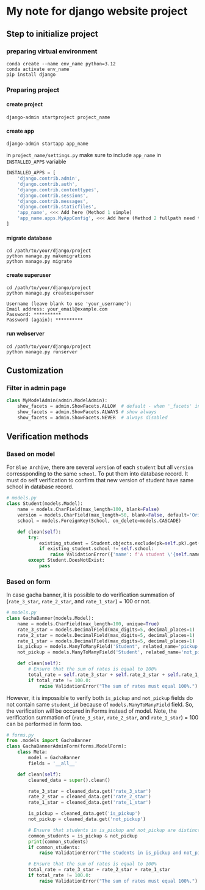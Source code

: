 # My note for django website project

## Step to initialize project

### preparing virtual environment
```
conda create --name env_name python=3.12
conda activate env_name
pip install django
```
### Preparing project

#### create project
```
django-admin startproject project_name
```
#### create app
```
django-admin startapp app_name
```
in `project_name/settings.py` make sure to include `app_name` in `INSTALLED_APPS` variable
```python
INSTALLED_APPS = [
    'django.contrib.admin',
    'django.contrib.auth',
    'django.contrib.contenttypes',
    'django.contrib.sessions',
    'django.contrib.messages',
    'django.contrib.staticfiles',
    'app_name', <<< Add here (Method 1 simple)
    'app_name.apps.MyAppConfig', <<< Add here (Method 2 fullpath need to look at apps.py file)
]
```
#### migrate database
```
cd /path/to/your/django/project
python manage.py makemigrations
python manage.py migrate
```
#### create superuser
```
cd /path/to/your/django/project
python manage.py createsuperuser

Username (leave blank to use 'your_username'):
Email address: your_email@example.com
Password: **********
Password (again): **********
```
#### run webserver
```
cd /path/to/your/django/project
python manage.py runserver
```
## Customization

### Filter in admin page
```python
class MyModelAdmin(admin.ModelAdmin):
    show_facets = admin.ShowFacets.ALLOW  # default - when '_facets' in URL query string
    show_facets = admin.ShowFacets.ALWAYS # show always
    show_facets = admin.ShowFacets.NEVER  # always disabled
```

## Verification methods
### Based on model 
For `Blue Archive`, there are several `version` of each `student` but all `version` corressponding to the same `school`. To put them into database record. It must do self verification to confirm that new version of student have same school in database record. 
```python
# models.py
class Student(models.Model):
    name = models.CharField(max_length=100, blank=False)
    version = models.CharField(max_length=50, blank=False, default='Original')
    school = models.ForeignKey(School, on_delete=models.CASCADE)

    def clean(self):
        try:
            existing_student = Student.objects.exclude(pk=self.pk).get(name=self.name)
            if existing_student.school != self.school:
                raise ValidationError({'name': f'A student \'{self.name}\' already exists in \'{existing_student.school}\' but you select \'{self.school}\'.'})
        except Student.DoesNotExist:
            pass

```
### Based on form
In case gacha banner, it is possible to do verification summation of (`rate_3_star`, `rate_2_star`, and `rate_1_star`) = 100 or not.

```python
# models.py
class GachaBanner(models.Model):
    name = models.CharField(max_length=100, unique=True)
    rate_3_star = models.DecimalField(max_digits=5, decimal_places=1)
    rate_2_star = models.DecimalField(max_digits=5, decimal_places=1)
    rate_1_star = models.DecimalField(max_digits=5, decimal_places=1)
    is_pickup = models.ManyToManyField('Student', related_name='pickup', blank=True)
    not_pickup = models.ManyToManyField('Student', related_name='not_pickup', blank=True)

    def clean(self):
        # Ensure that the sum of rates is equal to 100%
        total_rate = self.rate_3_star + self.rate_2_star + self.rate_1_star
        if total_rate != 100.0:
            raise ValidationError("The sum of rates must equal 100%.")
```

However, it is impossible to verify both `is_pickup` and `not_pickup` fields do not contain same `student_id` because of `models.ManyToManyField` field.
So, the verification will be occured in Forms instead of model.
Note, the verification summation of (`rate_3_star`, `rate_2_star`, and `rate_1_star`) = 100 can be performed in form too.
```python
# forms.py
from .models import GachaBanner
class GachaBannerAdminForm(forms.ModelForm):
    class Meta:
        model = GachaBanner
        fields = '__all__'

    def clean(self):
        cleaned_data = super().clean()

        rate_3_star = cleaned_data.get('rate_3_star')
        rate_2_star = cleaned_data.get('rate_2_star')
        rate_1_star = cleaned_data.get('rate_1_star')

        is_pickup = cleaned_data.get('is_pickup')
        not_pickup = cleaned_data.get('not_pickup')

        # Ensure that students in is_pickup and not_pickup are distinct
        common_students = is_pickup & not_pickup
        print(common_students)
        if common_students:
            raise ValidationError("The students in is_pickup and not_pickup.")

        # Ensure that the sum of rates is equal to 100%
        total_rate = rate_3_star + rate_2_star + rate_1_star
        if total_rate != 100.0:
            raise ValidationError("The sum of rates must equal 100%.")
```